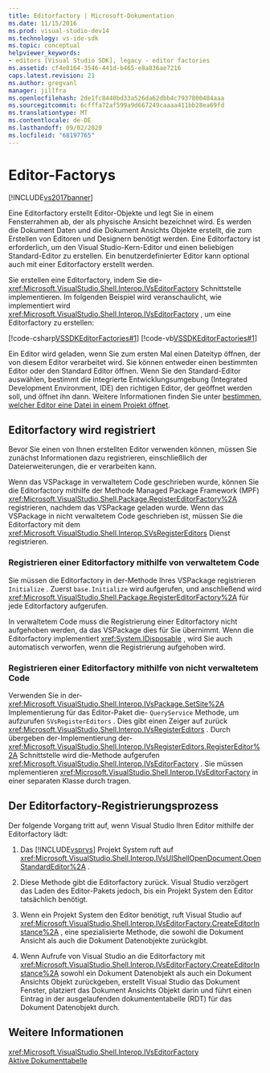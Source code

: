 ```yaml
---
title: Editorfactory | Microsoft-Dokumentation
ms.date: 11/15/2016
ms.prod: visual-studio-dev14
ms.technology: vs-ide-sdk
ms.topic: conceptual
helpviewer_keywords:
- editors [Visual Studio SDK], legacy - editor factories
ms.assetid: cf4e8164-3546-441d-b465-e8a836ae7216
caps.latest.revision: 21
ms.author: gregvanl
manager: jillfra
ms.openlocfilehash: 2de1fc8440bd33a526da62dbb4c7937800484aaa
ms.sourcegitcommit: 6cfffa72af599a9d667249caaaa411bb28ea69fd
ms.translationtype: MT
ms.contentlocale: de-DE
ms.lasthandoff: 09/02/2020
ms.locfileid: "68197765"
---
```

# <a name="editor-factories"></a>Editor-Factorys
[!INCLUDE[vs2017banner](../includes/vs2017banner.md)]

Eine Editorfactory erstellt Editor-Objekte und legt Sie in einem Fensterrahmen ab, der als physische Ansicht bezeichnet wird. Es werden die Dokument Daten und die Dokument Ansichts Objekte erstellt, die zum Erstellen von Editoren und Designern benötigt werden. Eine Editorfactory ist erforderlich, um den Visual Studio-Kern-Editor und einen beliebigen Standard-Editor zu erstellen. Ein benutzerdefinierter Editor kann optional auch mit einer Editorfactory erstellt werden.  
  
 Sie erstellen eine Editorfactory, indem Sie die- <xref:Microsoft.VisualStudio.Shell.Interop.IVsEditorFactory> Schnittstelle implementieren. Im folgenden Beispiel wird veranschaulicht, wie implementiert wird <xref:Microsoft.VisualStudio.Shell.Interop.IVsEditorFactory> , um eine Editorfactory zu erstellen:  
  
 [!code-csharp[VSSDKEditorFactories#1](../snippets/csharp/VS_Snippets_VSSDK/vssdkeditorfactories/cs/vssdkeditorfactoriespackage.cs#1)]
 [!code-vb[VSSDKEditorFactories#1](../snippets/visualbasic/VS_Snippets_VSSDK/vssdkeditorfactories/vb/vssdkeditorfactoriespackage.vb#1)]  
  
 Ein Editor wird geladen, wenn Sie zum ersten Mal einen Dateityp öffnen, der von diesem Editor verarbeitet wird. Sie können entweder einen bestimmten Editor oder den Standard Editor öffnen. Wenn Sie den Standard-Editor auswählen, bestimmt die integrierte Entwicklungsumgebung (Integrated Development Environment, IDE) den richtigen Editor, der geöffnet werden soll, und öffnet ihn dann. Weitere Informationen finden Sie unter [bestimmen, welcher Editor eine Datei in einem Projekt öffnet](../extensibility/internals/determining-which-editor-opens-a-file-in-a-project.md).  
  
## <a name="registering-editor-factories"></a>Editorfactory wird registriert  
 Bevor Sie einen von Ihnen erstellten Editor verwenden können, müssen Sie zunächst Informationen dazu registrieren, einschließlich der Dateierweiterungen, die er verarbeiten kann.  
  
 Wenn das VSPackage in verwaltetem Code geschrieben wurde, können Sie die Editorfactory mithilfe der Methode Managed Package Framework (MPF) <xref:Microsoft.VisualStudio.Shell.Package.RegisterEditorFactory%2A> registrieren, nachdem das VSPackage geladen wurde. Wenn das VSPackage in nicht verwaltetem Code geschrieben ist, müssen Sie die Editorfactory mit dem <xref:Microsoft.VisualStudio.Shell.Interop.SVsRegisterEditors> Dienst registrieren.  
  
### <a name="registering-an-editor-factory-by-using-managed-code"></a>Registrieren einer Editorfactory mithilfe von verwaltetem Code  
 Sie müssen die Editorfactory in der-Methode Ihres VSPackage registrieren `Initialize` . Zuerst `base.Initialize` wird aufgerufen, und anschließend wird <xref:Microsoft.VisualStudio.Shell.Package.RegisterEditorFactory%2A> für jede Editorfactory aufgerufen.  
  
 In verwaltetem Code muss die Registrierung einer Editorfactory nicht aufgehoben werden, da das VSPackage dies für Sie übernimmt. Wenn die Editorfactory implementiert <xref:System.IDisposable> , wird Sie auch automatisch verworfen, wenn die Registrierung aufgehoben wird.  
  
### <a name="registering-an-editor-factory-by-using-unmanaged-code"></a>Registrieren einer Editorfactory mithilfe von nicht verwaltetem Code  
 Verwenden Sie in der- <xref:Microsoft.VisualStudio.Shell.Interop.IVsPackage.SetSite%2A> Implementierung für das Editor-Paket die- `QueryService` Methode, um aufzurufen `SVsRegisterEditors` . Dies gibt einen Zeiger auf zurück <xref:Microsoft.VisualStudio.Shell.Interop.IVsRegisterEditors> . Durch übergeben der-Implementierung der- <xref:Microsoft.VisualStudio.Shell.Interop.IVsRegisterEditors.RegisterEditor%2A> Schnittstelle wird die-Methode aufgerufen <xref:Microsoft.VisualStudio.Shell.Interop.IVsEditorFactory> . Sie müssen mplementieren <xref:Microsoft.VisualStudio.Shell.Interop.IVsEditorFactory> in einer separaten Klasse durch tragen.  
  
## <a name="the-editor-factory-registration-process"></a>Der Editorfactory-Registrierungsprozess  
 Der folgende Vorgang tritt auf, wenn Visual Studio Ihren Editor mithilfe der Editorfactory lädt:  
  
1. Das [!INCLUDE[vsprvs](../includes/vsprvs-md.md)] Projekt System ruft auf <xref:Microsoft.VisualStudio.Shell.Interop.IVsUIShellOpenDocument.OpenStandardEditor%2A> .  
  
2. Diese Methode gibt die Editorfactory zurück. Visual Studio verzögert das Laden des Editor-Pakets jedoch, bis ein Projekt System den Editor tatsächlich benötigt.  
  
3. Wenn ein Projekt System den Editor benötigt, ruft Visual Studio auf <xref:Microsoft.VisualStudio.Shell.Interop.IVsEditorFactory.CreateEditorInstance%2A> , eine spezialisierte Methode, die sowohl die Dokument Ansicht als auch die Dokument Datenobjekte zurückgibt.  
  
4. Wenn Aufrufe von Visual Studio an die Editorfactory mit <xref:Microsoft.VisualStudio.Shell.Interop.IVsEditorFactory.CreateEditorInstance%2A> sowohl ein Dokument Datenobjekt als auch ein Dokument Ansichts Objekt zurückgeben, erstellt Visual Studio das Dokument Fenster, platziert das Dokument Ansichts Objekt darin und führt einen Eintrag in der ausgelaufenden dokumententabelle (RDT) für das Dokument Datenobjekt durch.  
  
## <a name="see-also"></a>Weitere Informationen  
 <xref:Microsoft.VisualStudio.Shell.Interop.IVsEditorFactory>   
 [Aktive Dokumenttabelle](../extensibility/internals/running-document-table.md)

